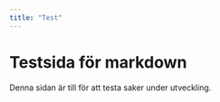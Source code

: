 ```yaml
---
title: "Test"
---
```


Testsida för markdown
=====================

Denna sidan är till för att testa saker under utveckling.
